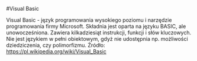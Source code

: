 #Visual Basic

Visual Basic - język programowania wysokiego poziomu i narzędzie programowania firmy Microsoft. Składnia jest oparta na języku BASIC, ale unowocześniona. Zawiera kilkadziesiąt instrukcji, funkcji i słów kluczowych. Nie jest językiem w pełni obiektowym, gdyż nie udostępnia np. możliwości dziedziczenia, czy polimorfizmu.
Źródło: https://pl.wikipedia.org/wiki/Visual_Basic